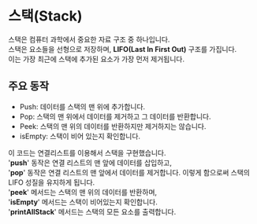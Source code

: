 # 스택(Stack)

스택은 컴퓨터 과학에서 중요한 자료 구조 중 하나입니다.<br>
스택은 요소들을 선형으로 저장하며, **LIFO(Last In First Out)** 구조를 가집니다.<br> 
이는 가장 최근에 스택에 추가된 요소가 가장 먼저 제거됩니다.

## 주요 동작

* Push: 데이터를 스택의 맨 위에 추가합니다.
* Pop: 스택의 맨 위에서 데이터를 제거하고 그 데이터를 반환합니다.
* Peek: 스택의 맨 위의 데이터를 반환하지만 제거하지는 않습니다.
* isEmpty: 스택이 비어 있는지 확인합니다.

이 코드는 연결리스트를 이용해서 스택을 구현했습니다. <br>
'**push**' 동작은 연결 리스트의 맨 앞에 데이터를 삽입하고, <br>
'**pop**' 동작은 연결 리스트의 맨 앞에서 데이터를 제거합니다. 이렇게 함으로써 스택의 LIFO 성질을 유지하게 됩니다. <br>
'**peek**' 메서드는 스택의 맨 위의 데이터를 반환하며, <br> 
'**isEmpty**' 메서드는 스택이 비어있는지 확인합니다. <br>
'**printAllStack**' 메서드는 스택의 모든 요소를 출력합니다.